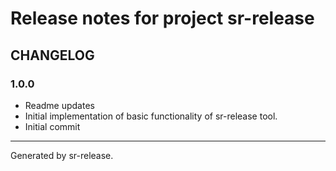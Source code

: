 # Release notes for project sr-release


CHANGELOG
---------

### 1.0.0


* Readme updates
* Initial implementation of basic functionality of sr-release tool.
* Initial commit


________

Generated by sr-release. 
